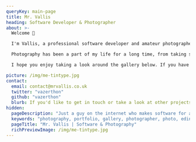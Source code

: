 ```yaml
---
queryKey: main-page
title: Mr. Vallis 
heading: Software Developer & Photographer
about: >-
  Welcome 👋

  I'm Vallis, a professional software developer and amateur photographer based in Edinburgh, Scotland. This site is my little space on the internet where I can share photos with family and friends, and experiment with new ideas in web development and design.

  Photography has been a part of my life for a long time, from taking snaps of my mates riding bikes in the woods when we were growing up to night club photography while at uni and more recently shooting weddings, events, travel, wildlife and theatre. I prefer not to specialise in one particular area of photography, keeping an open mind and trying new techniques as I discover them.

  I hope you enjoy taking a look around the gallery below. If you have any comments or feedback I'd love to hear from you!

picture: /img/me-tintype.jpg
contact:
  email: contact@mrvallis.co.uk
  twitter: "vazerthon"
  github: "vazerthon"
  blurb: If you'd like to get in touch or take a look at other projects I'm involed in you can find me on GitHub or Twitter, or you can email me
hidden:
  pageDescription: "Just a guy on the internet who makes software for a living and take photos for fun"
  keywords: "photography, portfolio, gallery, photographer, photo, edinburgh, scotland, software, JavaScript"
  pageTitle: "Mr. Vallis | Software & Photography"
  richPreviewImage: /img/me-tintype.jpg
---
```

